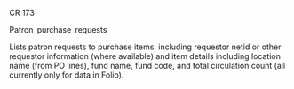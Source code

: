 CR 173

Patron_purchase_requests

Lists patron requests to purchase items, including requestor netid or other requestor information (where available) and item details including location name (from PO lines), fund name, fund code, and total circulation count (all currently only for data in Folio). 
